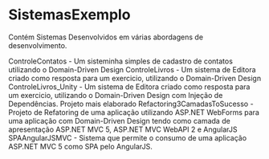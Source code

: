 # SistemasExemplo
Contém Sistemas Desenvolvidos em várias abordagens de desenvolvimento.

ControleContatos - Um sisteminha simples de cadastro de contatos utilizando o Domain-Driven Design 
ControleLivros - Um sistema de Editora criado como resposta para um exercicio, utilizando o Domain-Driven Design
ControleLivros_Unity - Um sistema de Editora criado como resposta para um exercicio, utilizando o Domain-Driven Design com Injeção de Dependências. Projeto mais elaborado
Refactoring3CamadasToSucesso - Projeto de Refatoring de uma aplicação utilizando ASP.NET WebForms para uma aplicação com Domain-Driven Design tendo como camada de apresentação ASP.NET MVC 5, ASP.NET MVC WebAPI 2 e AngularJS
SPAAngularJSMVC - Sistema que permite o consumo de uma aplicação ASP.NET MVC 5 como SPA pelo AngularJS.

